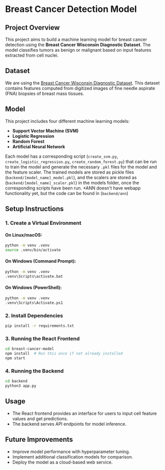 # Breast Cancer Detection Model

## Project Overview
This project aims to build a machine learning model for breast cancer detection using the **Breast Cancer Wisconsin Diagnostic Dataset**. The model classifies tumors as benign or malignant based on input features extracted from cell nuclei.

## Dataset
We are using the [Breast Cancer Wisconsin Diagnostic Dataset](https://www.kaggle.com/datasets/utkarshx27/breast-cancer-wisconsin-diagnostic-dataset). This dataset contains features computed from digitized images of fine needle aspirate (FNA) biopsies of breast mass tissues.

## Model
This project includes four different machine learning models:
- **Support Vector Machine (SVM)**
- **Logistic Regression**
- **Random Forest**
- **Artificial Neural Network**

Each model has a corresponding script (`create_svm.py`, `create_logistic_regression.py`, `create_random_forest.py`) that can be run to train the model and generate the necessary `.pkl` files for the model and the feature scaler. The trained models are stored as pickle files (`backend/[model_name]_model.pkl`), and the scalers are stored as (`backend/[model_name]_scaler.pkl`) in the models folder, once the corresponding scripts have been run.
*ANN doesn't have webapp functionality yet, but the code can be found in (`backend/ann`)
## Setup Instructions

### 1. Create a Virtual Environment
#### On Linux/macOS:
```sh
python -m venv .venv
source .venv/bin/activate
```

#### On Windows (Command Prompt):
```sh
python -m venv .venv
.venv\Scripts\activate.bat
```

#### On Windows (PowerShell):
```sh
python -m venv .venv
.venv\Scripts\Activate.ps1
```

### 2. Install Dependencies
```sh
pip install -r requirements.txt
```

### 3. Running the React Frontend
```sh
cd breast-cancer-model
npm install  # Run this once if not already installed
npm start
```

### 4. Running the Backend
```sh
cd backend
python3 app.py
```

## Usage
- The React frontend provides an interface for users to input cell feature values and get predictions.
- The backend serves API endpoints for model inference.

## Future Improvements
- Improve model performance with hyperparameter tuning.
- Implement additional classification models for comparison.
- Deploy the model as a cloud-based web service.


